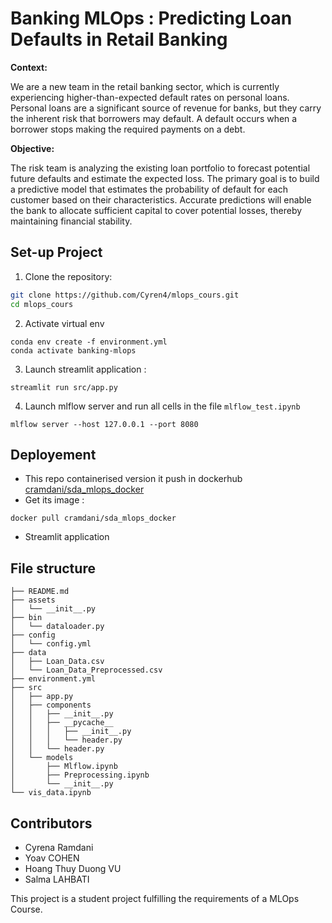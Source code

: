 # Banking MLOps : Predicting Loan Defaults in Retail Banking

**Context:**

We are a new team in the retail banking sector, which is currently experiencing higher-than-expected default rates on personal loans. Personal loans are a significant source of revenue for banks, but they carry the inherent risk that borrowers may default. A default occurs when a borrower stops making the required payments on a debt.

**Objective:**

The risk team is analyzing the existing loan portfolio to forecast potential future defaults and estimate the expected loss. The primary goal is to build a predictive model that estimates the probability of default for each customer based on their characteristics. Accurate predictions will enable the bank to allocate sufficient capital to cover potential losses, thereby maintaining financial stability.


## Set-up Project 

1.  Clone the repository:

```bash
git clone https://github.com/Cyren4/mlops_cours.git
cd mlops_cours
```

2.  Activate virtual env
```shell
conda env create -f environment.yml
conda activate banking-mlops
```

3.  Launch streamlit application : 
```
streamlit run src/app.py
```

4. Launch mlflow server and run all cells in the file `mlflow_test.ipynb`
```shell
mlflow server --host 127.0.0.1 --port 8080
```


## Deployement 

- This repo containerised version it push in dockerhub [cramdani/sda_mlops_docker](https://hub.docker.com/r/cramdani/sda_mlops_docker) 
- Get its image  : 
```shell
docker pull cramdani/sda_mlops_docker
```

- Streamlit application 


## File structure 
```
├── README.md
├── assets
│   └── __init__.py
├── bin
│   └── dataloader.py
├── config
│   └── config.yml
├── data
│   ├── Loan_Data.csv
│   └── Loan_Data_Preprocessed.csv
├── environment.yml
├── src
│   ├── app.py
│   ├── components
│   │   ├── __init__.py
│   │   ├── __pycache__
│   │   │   ├── __init__.py
│   │   │   └── header.py
│   │   └── header.py
│   └── models
│       ├── Mlflow.ipynb
│       ├── Preprocessing.ipynb
│       └── __init__.py
└── vis_data.ipynb
```

## Contributors 
- Cyrena Ramdani
- Yoav COHEN
- Hoang Thuy Duong VU
- Salma LAHBATI



This project is a student project fulfilling the requirements of a MLOps Course.